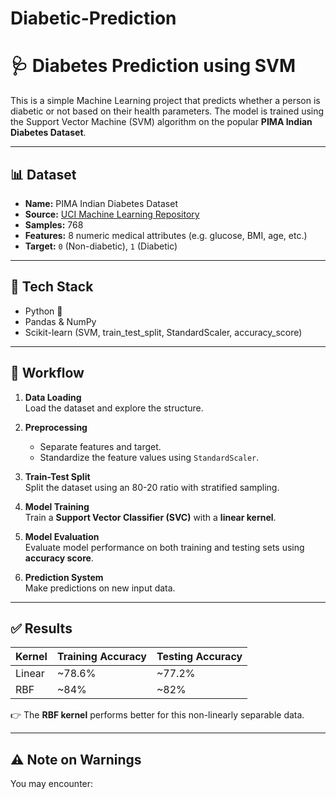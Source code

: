 # Diabetic-Prediction
# 🩺 Diabetes Prediction using SVM

This is a simple Machine Learning project that predicts whether a person is diabetic or not based on their health parameters. The model is trained using the Support Vector Machine (SVM) algorithm on the popular **PIMA Indian Diabetes Dataset**.

---

## 📊 Dataset

- **Name:** PIMA Indian Diabetes Dataset  
- **Source:** [UCI Machine Learning Repository](https://archive.ics.uci.edu/ml/datasets/Pima+Indians+Diabetes)  
- **Samples:** 768  
- **Features:** 8 numeric medical attributes (e.g. glucose, BMI, age, etc.)  
- **Target:** `0` (Non-diabetic), `1` (Diabetic)

---

## 🔧 Tech Stack

- Python 🐍
- Pandas & NumPy
- Scikit-learn (SVM, train_test_split, StandardScaler, accuracy_score)

---

## 📌 Workflow

1. **Data Loading**  
   Load the dataset and explore the structure.

2. **Preprocessing**  
   - Separate features and target.
   - Standardize the feature values using `StandardScaler`.

3. **Train-Test Split**  
   Split the dataset using an 80-20 ratio with stratified sampling.

4. **Model Training**  
   Train a **Support Vector Classifier (SVC)** with a **linear kernel**.

5. **Model Evaluation**  
   Evaluate model performance on both training and testing sets using **accuracy score**.

6. **Prediction System**  
   Make predictions on new input data.

---

## ✅ Results

| Kernel     | Training Accuracy | Testing Accuracy |
|------------|-------------------|------------------|
| Linear     | ~78.6%            | ~77.2%           |
| RBF        | ~84%              | ~82%             |

👉 The **RBF kernel** performs better for this non-linearly separable data.

---

## ⚠️ Note on Warnings

You may encounter:
